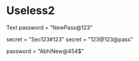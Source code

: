 # Useless2

Text
password = "NewPass@123"




secret = "Sec123#123"
secret = "123@123@pass"


password = "AbhiNew@454$"

